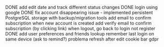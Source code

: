 DONE add edit date and track different status changes
DONE login using google
DONE fix account disappearing issue - implemented persistent PostgreSQL storage with backup/migration tools
add email to confirm subscription when new account is created 
add verify email to confirm subscription (by clicking link)
when logout, go back to login not register
DONE add user preferences and friends lookup
remember last login on same device (ask to remind?)
problema refresh after edit
cookie bar gdpr
